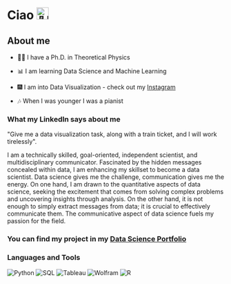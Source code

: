 # Ciao <img src="https://github.com/wervlad/wervlad/assets/24524555/766d336d-b87d-44ba-807c-c51de2bc6b4d" width="28px" alt="👋🏻"></h1>


## About me

- 👨‍🎓 I have a Ph.D. in Theoretical Physics

- 📊 I am learning Data Science and Machine Learning

- 🎆 I am into Data Visualization - check out my [Instagram](https://www.instagram.com/gianalytics/)

- 🎶 When I was younger I was a pianist


### What my LinkedIn says about me

"Give me a data visualization task, along with a train ticket, and I will work tirelessly".

I am a technically skilled, goal-oriented, independent scientist, and multidisciplinary communicator. Fascinated by the hidden messages concealed within data, I am enhancing my skillset to become a data scientist. 
Data science gives me the challenge, communication gives me the energy.
On one hand, I am drawn to the quantitative aspects of data science, seeking the excitement that comes from solving complex problems and uncovering insights through analysis. On the other hand, it is not enough to simply extract messages from data; it is crucial to effectively communicate them. The communicative aspect of data science fuels my passion for the field. 

### You can find my project in my [Data Science Portfolio](https://github.com/ginkof/Data-Science-Portfolio)
### Languages and Tools

![Python](https://img.shields.io/badge/python-EECC5B?style=for-the-badge&logo=python&logoColor=white)
![SQL](https://img.shields.io/badge/sql-%2307405e.svg?style=for-the-badge&logo=sql&logoColor=white)
![Tableau](https://img.shields.io/badge/Tableau-FF2F92?style=for-the-badge&logo=Tableau&logoColor=white)
![Wolfram](https://img.shields.io/badge/wolfram-%23E34F26.svg?style=for-the-badge&logo=wolfram&logoColor=white)
![R](https://img.shields.io/badge/r-3670A0?style=for-the-badge&logo=r&logoColor=white)
